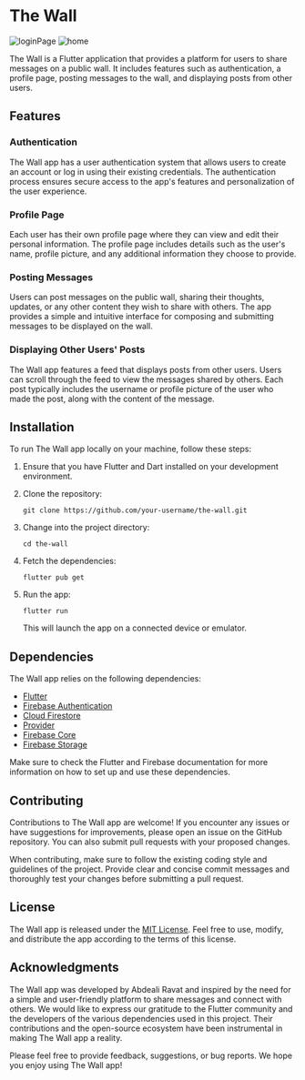 # The Wall

  ![loginPage](https://github.com/AbdealiRavat/the-wall/assets/71277590/0f0d39ba-a439-43a7-8082-7e2a05e5c875) ![home](https://github.com/AbdealiRavat/the-wall/assets/71277590/c3842413-dc9a-4423-88eb-3d8c23a6a67e)



The Wall is a Flutter application that provides a platform for users to share messages on a public wall. It includes features such as authentication, a profile page, posting messages to the wall, and displaying posts from other users.

## Features

### Authentication

The Wall app has a user authentication system that allows users to create an account or log in using their existing credentials. The authentication process ensures secure access to the app's features and personalization of the user experience.

### Profile Page

Each user has their own profile page where they can view and edit their personal information. The profile page includes details such as the user's name, profile picture, and any additional information they choose to provide.

### Posting Messages

Users can post messages on the public wall, sharing their thoughts, updates, or any other content they wish to share with others. The app provides a simple and intuitive interface for composing and submitting messages to be displayed on the wall.

### Displaying Other Users' Posts

The Wall app features a feed that displays posts from other users. Users can scroll through the feed to view the messages shared by others. Each post typically includes the username or profile picture of the user who made the post, along with the content of the message.

## Installation

To run The Wall app locally on your machine, follow these steps:

1. Ensure that you have Flutter and Dart installed on your development environment.

2. Clone the repository:

   ```
   git clone https://github.com/your-username/the-wall.git
   ```

3. Change into the project directory:

   ```
   cd the-wall
   ```

4. Fetch the dependencies:

   ```
   flutter pub get
   ```

5. Run the app:

   ```
   flutter run
   ```

   This will launch the app on a connected device or emulator.

## Dependencies

The Wall app relies on the following dependencies:

- [Flutter](https://flutter.dev)
- [Firebase Authentication](https://firebase.flutter.dev/docs/auth/overview)
- [Cloud Firestore](https://firebase.flutter.dev/docs/firestore/overview)
- [Provider](https://pub.dev/packages/provider)
- [Firebase Core](https://pub.dev/packages/firebase_core)
- [Firebase Storage](https://firebase.flutter.dev/docs/storage/overview)

Make sure to check the Flutter and Firebase documentation for more information on how to set up and use these dependencies.

## Contributing

Contributions to The Wall app are welcome! If you encounter any issues or have suggestions for improvements, please open an issue on the GitHub repository. You can also submit pull requests with your proposed changes.

When contributing, make sure to follow the existing coding style and guidelines of the project. Provide clear and concise commit messages and thoroughly test your changes before submitting a pull request.

## License

The Wall app is released under the [MIT License](https://opensource.org/licenses/MIT). Feel free to use, modify, and distribute the app according to the terms of this license.

## Acknowledgments

The Wall app was developed by Abdeali Ravat and inspired by the need for a simple and user-friendly platform to share messages and connect with others. We would like to express our gratitude to the Flutter community and the developers of the various dependencies used in this project. Their contributions and the open-source ecosystem have been instrumental in making The Wall app a reality.

Please feel free to provide feedback, suggestions, or bug reports. We hope you enjoy using The Wall app!
